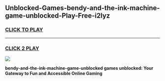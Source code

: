 
## Unblocked-Games-bendy-and-the-ink-machine-game-unblocked-Play-Free-i2lyz
<h3>
<a href="https://premium76.site?title=bendy-and-the-ink-machine-game-unblocked&ref=20A">CLICK TO PLAY</a></h3>
<hr>

<h3>
<a href="https://premium76.site?title=bendy-and-the-ink-machine-game-unblocked&ref=20A">CLICK 2 PLAY</a>
  
</h3>

<a href="https://premium76.site?title=bendy-and-the-ink-machine-game-unblocked&ref=20A"><img src="https://clearcache.store/games.png"></a>


**bendy-and-the-ink-machine-game-unblocked games unblocked: Your Gateway to Fun and Accessible Online Gaming**
